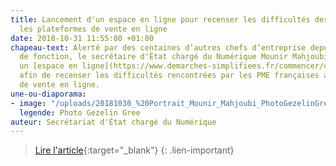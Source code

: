 ```yaml
---
title: Lancement d'un espace en ligne pour recenser les difficultés des TPE/PME avec
  les plateformes de vente en ligne
date: 2018-10-31 11:55:00 +01:00
chapeau-text: Alerté par des centaines d’autres chefs d’entreprise depuis sa prise
  de fonction, le secrétaire d'État chargé du Numérique Mounir Mahjoubi lance aujourd’hui
  un [espace en ligne](https://www.demarches-simplifiees.fr/commencer/consultation-plateformes)
  afin de recenser les difficultés rencontrées par les PME françaises avec les plateformes
  de vente en ligne.
une-ou-diaporama:
- image: "/uploads/20181030_%20Portrait_Mounir_Mahjoubi_PhotoGezelinGree_15_recadree.jpg"
  legende: Photo Gezelin Gree
auteur: Secrétariat d'État chargé du Numérique
---
```


> [Lire l'article](https://secretariat-etat.numerique.gouv.fr/confiance-numerique/mounir-mahjoubi-tpe-pme-francaises-difficult%C3%A9s-vente-ligne-signalement){:target="_blank"}
{: .lien-important}